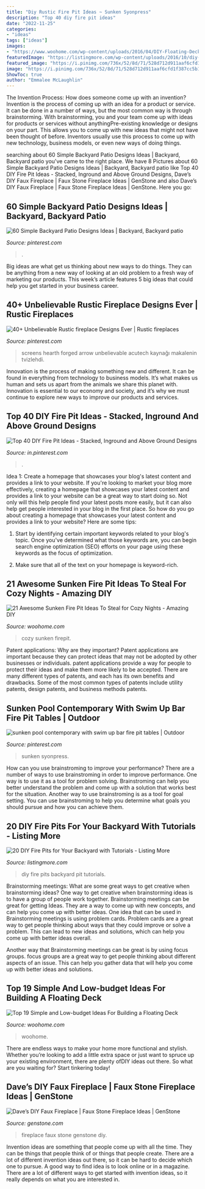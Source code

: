 ```yaml
---
title: "Diy Rustic Fire Pit Ideas ~ Sunken Syonpress"
description: "Top 40 diy fire pit ideas"
date: "2022-11-25"
categories:
- "ideas"
tags: ["ideas"]
images:
- "https://www.woohome.com/wp-content/uploads/2016/04/DIY-Floating-Deck-Woohome-2.jpg"
featuredImage: "https://listingmore.com/wp-content/uploads/2016/10/diy-fire-pit-ideas/11-diy-fire-pit-for-your-backyard.jpg"
featured_image: "https://i.pinimg.com/736x/52/8d/71/528d712d911aaf6cfd1f387cc5b16525.jpg"
image: "https://i.pinimg.com/736x/52/8d/71/528d712d911aaf6cfd1f387cc5b16525.jpg"
ShowToc: true
author: "Emmalee McLaughlin"
---
```



The Invention Process: How does someone come up with an invention?
Invention is the process of coming up with an idea for a product or service. It can be done in a number of ways, but the most common way is through brainstorming. With brainstorming, you and your team come up with ideas for products or services without anythingPre-existing knowledge or designs on your part. This allows you to come up with new ideas that might not have been thought of before. Inventors usually use this process to come up with new technology, business models, or even new ways of doing things.

	

		
searching about 60 Simple Backyard Patio Designs Ideas | Backyard, Backyard patio you've came to the right place. We have 8 Pictures about 60 Simple Backyard Patio Designs Ideas | Backyard, Backyard patio like Top 40 DIY Fire Pit Ideas - Stacked, Inground and Above Ground Designs, Dave’s DIY Faux Fireplace | Faux Stone Fireplace Ideas | GenStone and also Dave’s DIY Faux Fireplace | Faux Stone Fireplace Ideas | GenStone. Here you go:
		
    
## 60 Simple Backyard Patio Designs Ideas | Backyard, Backyard Patio

<img loading=lazy src="https://i.pinimg.com/736x/34/d1/f5/34d1f5e7ff490013e94e8a74024ddea7.jpg" onerror="this.onerror=null;this.src='https://tse1.mm.bing.net/th?id=OIP.B7BUcLCp-xaBQ4vI92-TxQHaL-&amp;pid=15.1';" alt="60 Simple Backyard Patio Designs Ideas | Backyard, Backyard patio">

_Source: pinterest.com_

>. 

	

Big ideas are what get us thinking about new ways to do things. They can be anything from a new way of looking at an old problem to a fresh way of marketing our products. This week’s article features 5 big ideas that could help you get started in your business career.

    
## 40+ Unbelievable Rustic Fireplace Designs Ever | Rustic Fireplaces

<img loading=lazy src="https://i.pinimg.com/736x/52/8d/71/528d712d911aaf6cfd1f387cc5b16525.jpg" onerror="this.onerror=null;this.src='https://tse1.mm.bing.net/th?id=OIP.Y15t42Zojv0_tqdtC5mtFgHaJ5&amp;pid=15.1';" alt="40+ Unbelievable Rustic fireplace Designs Ever | Rustic fireplaces">

_Source: pinterest.com_

>screens hearth forged arrow unbelievable acutech kaynağı makalenin tvizlehdi. 

	

Innovation is the process of making something new and different. It can be found in everything from technology to business models. It’s what makes us human and sets us apart from the animals we share this planet with. Innovation is essential to our economy and society, and it’s why we must continue to explore new ways to improve our products and services.

    
## Top 40 DIY Fire Pit Ideas - Stacked, Inground And Above Ground Designs

<img loading=lazy src="https://i.pinimg.com/736x/e9/a1/ca/e9a1ca08822a4cd7f4592bb6ddcd4ef0.jpg" onerror="this.onerror=null;this.src='https://tse3.mm.bing.net/th?id=OIP.fXy83RwfW0j53NyWfVyCoQHaJ3&amp;pid=15.1';" alt="Top 40 DIY Fire Pit Ideas - Stacked, Inground and Above Ground Designs">

_Source: in.pinterest.com_

>. 

	

Idea 1: Create a homepage that showcases your blog's latest content and provides a link to your website.
If you're looking to market your blog more effectively, creating a homepage that showcases your latest content and provides a link to your website can be a great way to start doing so. Not only will this help people find your latest posts more easily, but it can also help get people interested in your blog in the first place. So how do you go about creating a homepage that showcases your latest content and provides a link to your website? Here are some tips:
1. Start by identifying certain important keywords related to your blog's topic. Once you've determined what those keywords are, you can begin search engine optimization (SEO) efforts on your page using these keywords as the focus of optimization.

2. Make sure that all of the text on your homepage is keyword-rich.

    
## 21 Awesome Sunken Fire Pit Ideas To Steal For Cozy Nights - Amazing DIY

<img loading=lazy src="https://www.woohome.com/wp-content/uploads/2017/09/sunken-firepit-for-cozy-nights-13.jpg" onerror="this.onerror=null;this.src='https://tse1.mm.bing.net/th?id=OIP.fAZP44aBZ1ZLmzyTeOTrMAHaJ4&amp;pid=15.1';" alt="21 Awesome Sunken Fire Pit Ideas To Steal for Cozy Nights - Amazing DIY">

_Source: woohome.com_

>cozy sunken firepit. 

	

Patent applications: Why are they important?
Patent applications are important because they can protect ideas that may not be adopted by other businesses or individuals. patent applications provide a way for people to protect their ideas and make them more likely to be accepted. There are many different types of patents, and each has its own benefits and drawbacks. Some of the most common types of patents include utility patents, design patents, and business methods patents.

    
## Sunken Pool Contemporary With Swim Up Bar Fire Pit Tables | Outdoor

<img loading=lazy src="https://i.pinimg.com/736x/23/fa/23/23fa233ea49b49be56f44b8ee47fc4a5.jpg" onerror="this.onerror=null;this.src='https://tse3.mm.bing.net/th?id=OIP.xRaiR6P_tZWE1XeKqjrj_AHaE1&amp;pid=15.1';" alt="sunken pool contemporary with swim up bar fire pit tables | Outdoor">

_Source: pinterest.com_

>sunken syonpress. 

	

How can you use brainstroming to improve your performance?
There are a number of ways to use brainstroming in order to improve performance. One way is to use it as a tool for problem solving. Brainstroming can help you better understand the problem and come up with a solution that works best for the situation. Another way to use brainstroming is as a tool for goal setting. You can use brainstroming to help you determine what goals you should pursue and how you can achieve them.

    
## 20 DIY Fire Pits For Your Backyard With Tutorials - Listing More

<img loading=lazy src="https://listingmore.com/wp-content/uploads/2016/10/diy-fire-pit-ideas/11-diy-fire-pit-for-your-backyard.jpg" onerror="this.onerror=null;this.src='https://tse1.mm.bing.net/th?id=OIP.kWGz3WY3HdMJMdnULk4MFwHaUG&amp;pid=15.1';" alt="20 DIY Fire Pits for Your Backyard with Tutorials - Listing More">

_Source: listingmore.com_

>diy fire pits backyard pit tutorials. 

	

Brainstorming meetings: What are some great ways to get creative when brainstorming ideas?
One way to get creative when brainstorming ideas is to have a group of people work together. Brainstorming meetings can be great for getting Ideas. They are a way to come up with new concepts, and can help you come up with better ideas. 
One idea that can be used in Brainstorming meetings is using problem cards. Problem cards are a great way to get people thinking about ways that they could improve or solve a problem. This can lead to new ideas and solutions, which can help you come up with better ideas overall. 

Another way that Brainstorming meetings can be great is by using focus groups. focus groups are a great way to get people thinking about different aspects of an issue. This can help you gather data that will help you come up with better ideas and solutions.

    
## Top 19 Simple And Low-budget Ideas For Building A Floating Deck

<img loading=lazy src="https://www.woohome.com/wp-content/uploads/2016/04/DIY-Floating-Deck-Woohome-2.jpg" onerror="this.onerror=null;this.src='https://tse4.mm.bing.net/th?id=OIP.mzvyW7fRSXFCVvKMCsvwPQHaLg&amp;pid=15.1';" alt="Top 19 Simple and Low-budget Ideas For Building a Floating Deck">

_Source: woohome.com_

>woohome. 

	

There are endless ways to make your home more functional and stylish. Whether you’re looking to add a little extra space or just want to spruce up your existing environment, there are plenty ofDIY ideas out there. So what are you waiting for? Start tinkering today!

    
## Dave’s DIY Faux Fireplace | Faux Stone Fireplace Ideas | GenStone

<img loading=lazy src="https://genstone.com/wp-content/uploads/2020/12/Basement-Faux-Stone-Fireplace.jpg" onerror="this.onerror=null;this.src='https://tse4.mm.bing.net/th?id=OIP.SWBqCC3DwJeuyCXewDJuvgHaJ4&amp;pid=15.1';" alt="Dave’s DIY Faux Fireplace | Faux Stone Fireplace Ideas | GenStone">

_Source: genstone.com_

>fireplace faux stone genstone diy. 

	

Invention ideas are something that people come up with all the time. They can be things that people think of or things that people create. There are a lot of different invention ideas out there, so it can be hard to decide which one to pursue. A good way to find idea is to look online or in a magazine. There are a lot of different ways to get started with invention ideas, so it really depends on what you are interested in.

